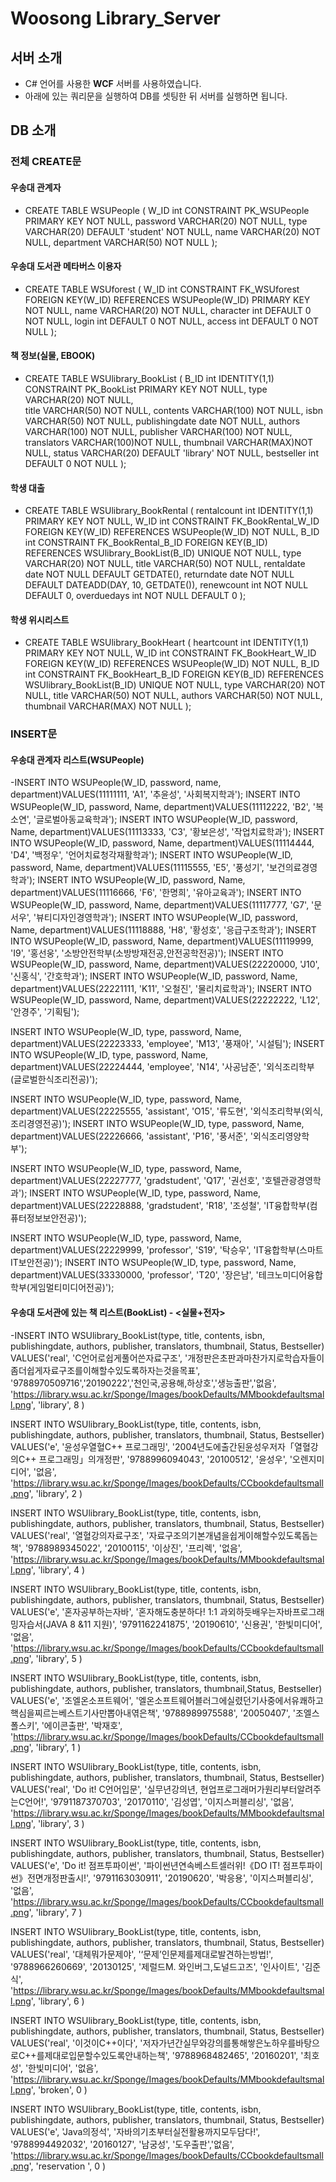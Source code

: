 # Woosong Library_Server
## 서버 소개
- C# 언어를 사용한 __WCF__ 서버를 사용하였습니다.
- 아래에 있는 쿼리문을 실행하여 DB를 셋팅한 뒤 서버를 실행하면 됩니다. 

## DB 소개
### 전체 CREATE문
#### 우송대 관계자
- CREATE TABLE WSUPeople
    (
W_ID int CONSTRAINT PK_WSUPeople PRIMARY KEY NOT NULL, 
password VARCHAR(20) NOT NULL,
type VARCHAR(20) DEFAULT 'student' NOT NULL,
name VARCHAR(20) NOT NULL, 
department VARCHAR(50) NOT NULL
     ); 

#### 우송대 도서관 메타버스 이용자
- CREATE TABLE WSUforest
    (
W_ID int CONSTRAINT FK_WSUforest FOREIGN KEY(W_ID) REFERENCES WSUPeople(W_ID) PRIMARY KEY NOT NULL,
name VARCHAR(20) NOT NULL,
character int DEFAULT 0 NOT NULL,
login int DEFAULT 0 NOT NULL,
access int DEFAULT 0 NOT NULL
    ); 
    
#### 책 정보(실물, EBOOK)
- CREATE TABLE WSUlibrary_BookList
    (
B_ID int IDENTITY(1,1) CONSTRAINT PK_BookList  PRIMARY KEY NOT NULL,
type VARCHAR(20) NOT NULL,  
title VARCHAR(50) NOT NULL,
contents VARCHAR(100) NOT NULL, 
isbn VARCHAR(50) NOT NULL,
publishingdate date NOT NULL,
authors VARCHAR(100) NOT NULL,
publisher VARCHAR(100) NOT NULL,
translators VARCHAR(100)NOT NULL,
thumbnail VARCHAR(MAX)NOT NULL,
status VARCHAR(20) DEFAULT 'library' NOT NULL,
bestseller int DEFAULT 0 NOT NULL
     ); 
     
#### 학생 대출
- CREATE TABLE WSUlibrary_BookRental 
    (
rentalcount int IDENTITY(1,1) PRIMARY KEY NOT NULL,
W_ID int CONSTRAINT FK_BookRental_W_ID FOREIGN KEY(W_ID) REFERENCES WSUPeople(W_ID) NOT NULL,
B_ID int CONSTRAINT FK_BookRental_B_ID FOREIGN KEY(B_ID) REFERENCES WSUlibrary_BookList(B_ID) UNIQUE NOT NULL,
type VARCHAR(20) NOT NULL,
title VARCHAR(50) NOT NULL,
rentaldate date NOT NULL DEFAULT GETDATE(),
returndate date NOT NULL DEFAULT DATEADD(DAY, 10, GETDATE()),
renewcount int NOT NULL DEFAULT 0,
overduedays int NOT NULL DEFAULT 0
);

#### 학생 위시리스트
- CREATE TABLE WSUlibrary_BookHeart
    (
heartcount int IDENTITY(1,1) PRIMARY KEY NOT NULL,
W_ID int CONSTRAINT FK_BookHeart_W_ID FOREIGN KEY(W_ID) REFERENCES WSUPeople(W_ID) NOT NULL,
B_ID int CONSTRAINT FK_BookHeart_B_ID FOREIGN KEY(B_ID) REFERENCES WSUlibrary_BookList(B_ID) UNIQUE NOT NULL,
type VARCHAR(20) NOT NULL,
title VARCHAR(50) NOT NULL,
authors VARCHAR(50) NOT NULL,
thumbnail VARCHAR(MAX) NOT NULL
    );
### INSERT문
#### 우송대 관계자 리스트(WSUPeople) 
-INSERT INTO WSUPeople(W_ID, password, name, department)VALUES(11111111, 'A1', '추윤성', '사회복지학과'); 
INSERT INTO WSUPeople(W_ID, password, Name, department)VALUES(11112222, 'B2', '복소연', '글로벌아동교육학과'); 
INSERT INTO WSUPeople(W_ID, password, Name, department)VALUES(11113333, 'C3', '황보은성', '작업치료학과'); 
INSERT INTO WSUPeople(W_ID, password, Name, department)VALUES(11114444, 'D4', '백정우', '언어치료청각재활학과'); 
INSERT INTO WSUPeople(W_ID, password, Name, department)VALUES(11115555, 'E5', '풍성기', '보건의료경영학과'); 
INSERT INTO WSUPeople(W_ID, password, Name, department)VALUES(11116666, 'F6', '한명희', '유아교육과'); 
INSERT INTO WSUPeople(W_ID, password, Name, department)VALUES(11117777, 'G7', '문서우', '뷰티디자인경영학과'); 
INSERT INTO WSUPeople(W_ID, password, Name, department)VALUES(11118888, 'H8', '황성호', '응급구조학과'); 
INSERT INTO WSUPeople(W_ID, password, Name, department)VALUES(11119999, 'I9', '홍선웅', '소방안전학부(소방방재전공,안전공학전공)'); 
INSERT INTO WSUPeople(W_ID, password, Name, department)VALUES(22220000, 'J10', '신홍식', '간호학과'); 
INSERT INTO WSUPeople(W_ID, password, Name, department)VALUES(22221111, 'K11', '오철진', '물리치료학과'); 
INSERT INTO WSUPeople(W_ID, password, Name, department)VALUES(22222222, 'L12', '안경주', '기획팀'); 

INSERT INTO WSUPeople(W_ID, type, password, Name, department)VALUES(22223333, 'employee', 'M13', '풍재아', '시설팀'); 
INSERT INTO WSUPeople(W_ID, type, password, Name, department)VALUES(22224444, 'employee', 'N14', '사공남준', '외식조리학부(글로벌한식조리전공)');
 
INSERT INTO WSUPeople(W_ID, type, password, Name, department)VALUES(22225555, 'assistant', 'O15', '류도현', '외식조리학부(외식,조리경영전공)'); 
INSERT INTO WSUPeople(W_ID, type, password, Name, department)VALUES(22226666, 'assistant', 'P16', '풍서준', '외식조리영양학부'); 

INSERT INTO WSUPeople(W_ID, type, password, Name, department)VALUES(22227777, 'gradstudent', 'Q17', '권선호', '호텔관광경영학과'); 
INSERT INTO WSUPeople(W_ID, type, password, Name, department)VALUES(22228888, 'gradstudent', 'R18', '조성철', 'IT융합학부(컴퓨터정보보안전공)'); 

INSERT INTO WSUPeople(W_ID, type, password, Name, department)VALUES(22229999, 'professor', 'S19', '탁승우', 'IT융합학부(스마트IT보안전공)'); 
INSERT INTO WSUPeople(W_ID, type, password, Name, department)VALUES(33330000, 'professor', 'T20', '장은남', '테크노미디어융합학부(게임멀티미디어전공)');

#### 우송대 도서관에 있는 책 리스트(BookList) - <실물+전자>
-INSERT INTO WSUlibrary_BookList(type, title, contents, isbn, publishingdate, authors, publisher, translators, thumbnail, Status, Bestseller)
VALUES('real',
'C언어로쉽게풀어쓴자료구조', '개정판은초판과마찬가지로학습자들이좀더쉽게자료구조를이해할수있도록하자는것을목표',
'9788970509716','20190222','천인국,공용해,하상호','생능출판','없음', 
'https://library.wsu.ac.kr/Sponge/Images/bookDefaults/MMbookdefaultsmall.png', 'library', 8 )

INSERT INTO WSUlibrary_BookList(type, title, contents, isbn, publishingdate, authors, publisher, translators, thumbnail, Status, Bestseller)
VALUES('e',
'윤성우열혈C++ 프로그래밍', '2004년도에출간된윤성우저자「열혈강의C++ 프로그래밍」의개정판',
'9788996094043', '20100512', '윤성우', '오렌지미디어', '없음', 
'https://library.wsu.ac.kr/Sponge/Images/bookDefaults/CCbookdefaultsmall.png', 'library', 2 )

INSERT INTO WSUlibrary_BookList(type, title, contents, isbn, publishingdate, authors, publisher, translators, thumbnail, Status, Bestseller)
VALUES('real',
'열혈강의자료구조', '자료구조의기본개념을쉽게이해할수있도록돕는책',
'9788989345022', '20100115', '이상진', '프리렉', '없음', 
'https://library.wsu.ac.kr/Sponge/Images/bookDefaults/MMbookdefaultsmall.png', 'library', 4 )

INSERT INTO WSUlibrary_BookList(type, title, contents, isbn, publishingdate, authors, publisher, translators, thumbnail, Status, Bestseller)
VALUES('e',
'혼자공부하는자바', '혼자해도충분하다! 1:1 과외하듯배우는자바프로그래밍자습서(JAVA 8 &11 지원)',
'9791162241875', '20190610', '신용권', '한빛미디어', '없음', 
'https://library.wsu.ac.kr/Sponge/Images/bookDefaults/CCbookdefaultsmall.png', 'library', 5 )

INSERT INTO WSUlibrary_BookList(type, title, contents, isbn, publishingdate, authors, publisher, translators, thumbnail,Status, Bestseller)
VALUES('e',
'조엘온소프트웨어', '엘온소프트웨어블러그에실렸던기사중에서유쾌하고핵심을찌르는베스트기사만뽑아내엮은책',
'9788989975588', '20050407', '조엘스폴스키', '에이콘출판', '박재호', 
'https://library.wsu.ac.kr/Sponge/Images/bookDefaults/CCbookdefaultsmall.png', 'library', 1 )

INSERT INTO WSUlibrary_BookList(type, title, contents, isbn, publishingdate, authors, publisher, translators, thumbnail, Status, Bestseller)
VALUES('real',
'Do it! C언어입문', '실무년강의년, 현업프로그래머가원리부터알려주는C언어!',
'9791187370703', '20170110', '김성엽', '이지스퍼블리싱', '없음', 
'https://library.wsu.ac.kr/Sponge/Images/bookDefaults/MMbookdefaultsmall.png', 'library', 3 )

INSERT INTO WSUlibrary_BookList(type, title, contents, isbn, publishingdate, authors, publisher, translators, thumbnail, Status, Bestseller)
VALUES('e',
'Do it! 점프투파이썬', '파이썬년연속베스트셀러위!《DO IT! 점프투파이썬》전면개정판출시!',
'9791163030911', '20190620', '박응용', '이지스퍼블리싱', '없음', 
'https://library.wsu.ac.kr/Sponge/Images/bookDefaults/CCbookdefaultsmall.png', 'library', 7 )

INSERT INTO WSUlibrary_BookList(type, title, contents, isbn, publishingdate, authors, publisher, translators, thumbnail, Status, Bestseller)
VALUES('real',
'대체뭐가문제야', '‘문제’인문제를제대로발견하는방법!',
'9788966260669', '20130125', '제럴드M. 와인버그,도널드고즈', '인사이트', '김준식', 
'https://library.wsu.ac.kr/Sponge/Images/bookDefaults/MMbookdefaultsmall.png', 'library', 6 )

INSERT INTO WSUlibrary_BookList(type, title, contents, isbn, publishingdate, authors, publisher, translators, thumbnail, Status, Bestseller)
VALUES('real',
'이것이C++이다', '저자가년간실무와강의를통해쌓은노하우를바탕으로C++를제대로입문할수있도록안내하는책',
'9788968482465', '20160201', '최호성', '한빛미디어', '없음', 
'https://library.wsu.ac.kr/Sponge/Images/bookDefaults/MMbookdefaultsmall.png', 'broken', 0 )

INSERT INTO WSUlibrary_BookList(type, title, contents, isbn, publishingdate, authors, publisher, translators, thumbnail, Status, Bestseller)
VALUES('e',
'Java의정석', '자바의기초부터실전활용까지모두담다!',
'9788994492032', '20160127', '남궁성', '도우출판','없음', 
'https://library.wsu.ac.kr/Sponge/Images/bookDefaults/CCbookdefaultsmall.png', 'reservation ', 0 )
